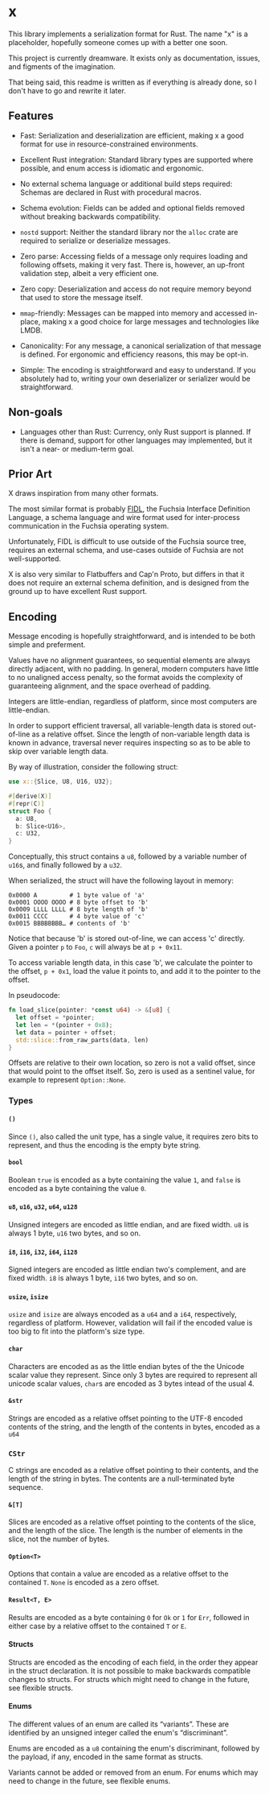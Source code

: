 # x

This library implements a serialization format for Rust. The name "x" is a
placeholder, hopefully someone comes up with a better one soon.

This project is currently dreamware. It exists only as documentation, issues,
and figments of the imagination.

That being said, this readme is written as if everything is already done, so I
don't have to go and rewrite it later.

## Features

- Fast: Serialization and deserialization are efficient, making x a good
  format for use in resource-constrained environments.

- Excellent Rust integration: Standard library types are supported where
  possible, and enum access is idiomatic and ergonomic.

- No external schema language or additional build steps required: Schemas are
  declared in Rust with procedural macros.

- Schema evolution: Fields can be added and optional fields removed without
  breaking backwards compatibility.

- `nostd` support: Neither the standard library nor the `alloc` crate are
  required to serialize or deserialize messages.

- Zero parse: Accessing fields of a message only requires loading and following
  offsets, making it very fast. There is, however, an up-front validation step,
  albeit a very efficient one.

- Zero copy: Deserialization and access do not require memory beyond that
  used to store the message itself.

- `mmap`-friendly: Messages can be mapped into memory and accessed in-place, making
  x a good choice for large messages and technologies like LMDB.

- Canonicality: For any message, a canonical serialization of that message is
  defined. For ergonomic and efficiency reasons, this may be opt-in.

- Simple: The encoding is straightforward and easy to understand. If you
  absolutely had to, writing your own deserializer or serializer would be
  straightforward.

## Non-goals

- Languages other than Rust: Currency, only Rust support is planned. If there
  is demand, support for other languages may implemented, but it isn't a
  near- or medium-term goal.

## Prior Art

X draws inspiration from many other formats.

The most similar format is probably
[FIDL](https://fuchsia.dev/fuchsia-src/development/languages/fidl), the Fuchsia
Interface Definition Language, a schema language and wire format used for
inter-process communication in the Fuchsia operating system.

Unfortunately, FIDL is difficult to use outside of the Fuchsia source tree,
requires an external schema, and use-cases outside of Fuchsia are not
well-supported.

X is also very similar to Flatbuffers and Cap'n Proto, but differs in that
it does not require an external schema definition, and is designed from the
ground up to have excellent Rust support.

## Encoding

Message encoding is hopefully straightforward, and is intended to be both
simple and preferment.

Values have no alignment guarantees, so sequential elements are always directly
adjacent, with no padding. In general, modern computers have little to no
unaligned access penalty, so the format avoids the complexity of guaranteeing
alignment, and the space overhead of padding.

Integers are little-endian, regardless of platform, since most computers are
little-endian.

In order to support efficient traversal, all variable-length data is stored
out-of-line as a relative offset. Since the length of non-variable length data
is known in advance, traversal never requires inspecting so as to be able to
skip over variable length data.

By way of illustration, consider the following struct:

```rust
use x::{Slice, U8, U16, U32};

#[derive(X)]
#[repr(C)]
struct Foo {
  a: U8,
  b: Slice<U16>,
  c: U32,
}
```

Conceptually, this struct contains a `u8`, followed by a variable number of
`u16`s, and finally followed by a `u32`.

When serialized, the struct will have the following layout in memory:

```
0x0000 A         # 1 byte value of 'a'
0x0001 OOOO OOOO # 8 byte offset to 'b'
0x0009 LLLL LLLL # 8 byte length of 'b'
0x0011 CCCC      # 4 byte value of 'c'
0x0015 BBBBBBBB… # contents of 'b'
```

Notice that because 'b' is stored out-of-line, we can access 'c' directly.
Given a pointer `p` to `Foo`, `c` will always be at `p + 0x11`.

To access variable length data, in this case 'b', we calculate the pointer to
the offset, `p + 0x1`, load the value it points to, and add it to the pointer
to the offset.

In pseudocode:

```rust
fn load_slice(pointer: *const u64) -> &[u8] {
  let offset = *pointer;
  let len = *(pointer + 0x8);
  let data = pointer + offset;
  std::slice::from_raw_parts(data, len)
}
```

Offsets are relative to their own location, so zero is not a valid offset,
since that would point to the offset itself. So, zero is used as a sentinel
value, for example to represent `Option::None`.

### Types

#### `()`

Since `()`, also called the unit type, has a single value, it requires zero bits to
represent, and thus the encoding is the empty byte string.

#### `bool`

Boolean `true` is encoded as a byte containing the value `1`, and `false` is
encoded as a byte containing the value `0`.

#### `u8`, `u16`, `u32`, `u64`, `u128`

Unsigned integers are encoded as little endian, and are fixed width. `u8` is
always 1 byte, `u16` two bytes, and so on.

#### `i8`, `i16`, `i32`, `i64`, `i128`

Signed integers are encoded as little endian two's complement, and are fixed
width. `i8` is always 1 byte, `i16` two bytes, and so on.

#### `usize`, `isize`

`usize` and `isize` are always encoded as a `u64` and a `i64`, respectively,
regardless of platform. However, validation will fail if the encoded value is
too big to fit into the platform's size type.

#### `char`

Characters are encoded as as the little endian bytes of the the Unicode scalar
value they represent. Since only 3 bytes are required to represent all unicode
scalar values, `char`s are encoded as 3 bytes intead of the usual 4.

#### `&str`

Strings are encoded as a relative offset pointing to the UTF-8 encoded contents
of the string, and the length of the contents in bytes, encoded as a `u64`

### `CStr`

C strings are encoded as a relative offset pointing to their contents, and the
length of the string in bytes. The contents are a null-terminated byte sequence.

#### `&[T]`

Slices are encoded as a relative offset pointing to the contents of the slice,
and the length of the slice. The length is the number of elements in the slice,
not the number of bytes.

#### `Option<T>`

Options that contain a value are encoded as a relative offset to the contained
`T`. `None` is encoded as a zero offset.

#### `Result<T, E>`

Results are encoded as a byte containing `0` for `Ok` or `1` for `Err`,
followed in either case by a relative offset to the contained `T` or `E`.

#### Structs

Structs are encoded as the encoding of each field, in the order they appear in
the struct declaration. It is not possible to make backwards compatible changes
to structs. For structs which might need to change in the future, see flexible
structs.

#### Enums

The different values of an enum are called its “variants”. These are identified
by an unsigned integer called the enum's “discriminant”.

Enums are encoded as a `u8` containing the enum's discriminant, followed by the
payload, if any, encoded in the same format as structs.

Variants cannot be added or removed from an enum. For enums which may need to
change in the future, see flexible enums.
